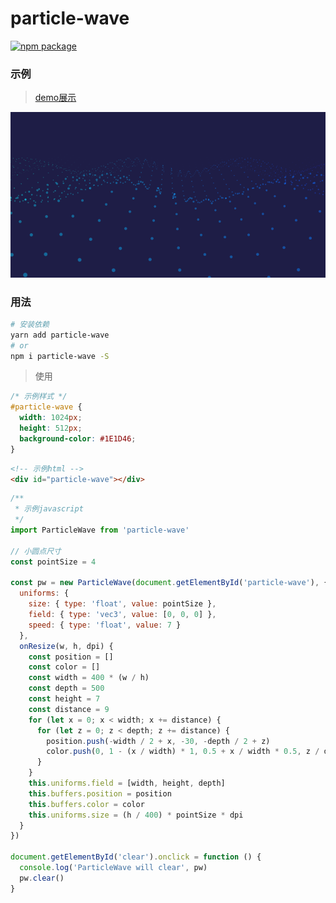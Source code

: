 # particle-wave
[![npm package](https://img.shields.io/npm/v/particle-wave.svg)](https://www.npmjs.com/package/particle-wave)
### 示例
> [demo展示](https://jekorx.github.io/particle-wave)

![particle-wave](screenshot/pic1.png)
### 用法
```bash
# 安装依赖
yarn add particle-wave
# or
npm i particle-wave -S
```
> 使用
```css
/* 示例样式 */
#particle-wave {
  width: 1024px;
  height: 512px;
  background-color: #1E1D46;
}
```
```html
<!-- 示例html -->
<div id="particle-wave"></div>
```
```javascript
/**
 * 示例javascript
 */
import ParticleWave from 'particle-wave'

// 小圆点尺寸
const pointSize = 4

const pw = new ParticleWave(document.getElementById('particle-wave'), {
  uniforms: {
    size: { type: 'float', value: pointSize },
    field: { type: 'vec3', value: [0, 0, 0] },
    speed: { type: 'float', value: 7 }
  },
  onResize(w, h, dpi) {
    const position = []
    const color = []
    const width = 400 * (w / h)
    const depth = 500
    const height = 7
    const distance = 9
    for (let x = 0; x < width; x += distance) {
      for (let z = 0; z < depth; z += distance) {
        position.push(-width / 2 + x, -30, -depth / 2 + z)
        color.push(0, 1 - (x / width) * 1, 0.5 + x / width * 0.5, z / depth)
      }
    }
    this.uniforms.field = [width, height, depth]
    this.buffers.position = position
    this.buffers.color = color
    this.uniforms.size = (h / 400) * pointSize * dpi
  }
})

document.getElementById('clear').onclick = function () {
  console.log('ParticleWave will clear', pw)
  pw.clear()
}
```

